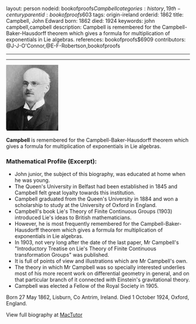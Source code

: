 layout: person
nodeid: bookofproofs$Campbell
categories: history,19th-century
parentid: bookofproofs$603
tags: origin-ireland
orderid: 1862
title: Campbell, John Edward
born: 1862
died: 1924
keywords: john campbell,campbell
description: Campbell is remembered for the Campbell-Baker-Hausdorff theorem which gives a formula for multiplication of exponentials in Lie algebras.
references: bookofproofs$6909
contributors: @J-J-O'Connor,@E-F-Robertson,bookofproofs

---



---

![Campbell.jpg](https://github.com/bookofproofs/bookofproofs.github.io/blob/main/_sources/_assets/images/portraits/Campbell.jpg?raw=true)

**Campbell** is remembered for the Campbell-Baker-Hausdorff theorem which gives a formula for multiplication of exponentials in Lie algebras.

### Mathematical Profile (Excerpt):
* John junior, the subject of this biography, was educated at home when he was young.
* The Queen's University in Belfast had been established in 1845 and Campbell felt great loyalty towards this institution.
* Campbell graduated from the Queen's University in 1884 and won a scholarship to study at the University of Oxford in England.
* Campbell's book Lie's Theory of Finite Continuous Groups (1903) introduced Lie's ideas to British mathematicians.
* However, he is most frequently remembered for the Campbell-Baker- Hausdorff theorem which gives a formula for multiplication of exponentials in Lie algebras.
* In 1903, not very long after the date of the last paper, Mr Campbell's "Introductory Treatise on Lie's Theory of Finite Continuous transformation Groups" was published.
* It is full of points of view and illustrations which are Mr Campbell's own.
* The theory in which Mr Campbell was so specially interested underlies most of his more recent work on differential geometry in general, and on that particular branch of it connected with Einstein's gravitational theory.
* Campbell was elected a Fellow of the Royal Society in 1905.

Born 27 May 1862, Lisburn, Co Antrim, Ireland. Died 1 October 1924, Oxford, England.

View full biography at [MacTutor](https://mathshistory.st-andrews.ac.uk/Biographies/Campbell/)
